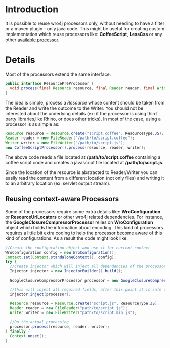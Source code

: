 # Introduction
It is possible to reuse wro4j processors only, without needing to have a filter or a maven plugin - only java code. This might be useful for creating custom implementation which reuse processors like: **CoffeeScript**, **LessCss** or any other [available processor](AvailableProcessors).

# Details 
Most of the processors extend the same interface: 

```java
public interface ResourcePreProcessor {
  void process(final Resource resource, final Reader reader, final Writer writer) throws IOException;
}
```

The idea is simple, process a *Resource* whose content should be taken from the Reader and write the outcome to the Writer. You should not be interested about the underlying details (ex: if the processor is using third party libraries,like Rhino, or does other tricks). In most of the case, using a processor is as simple as:

```java
Resource resource = Resource.create("script.coffee", ResourceType.JS);
Reader reader = new FileReader("/path/to/script.coffee");
Writer writer = new FileWriter("/path/to/script.js");
new CoffeeScriptProcessor().process(resource, reader, writer);
```

The above code reads a file located at **/path/to/script.coffee** containing a coffee script code and creates a javascript file located at **/path/to/script.js**. 

Since the location of the resource is abstracted to Reader/Writer you can easily read the content from a different location (not only files) and writing it to an arbitrary location (ex: servlet output stream).

## Reusing context-aware Processors 
Some of the processors require some extra details like: **WroConfiguration** or **ResourceUriLocators** or other wro4j related dependencies. For instance, the **GoogleClosureCompressorProcessor** relies on **WroConfiguration** object which holds the information about encoding.
This kind of processors requires a little bit extra coding to help the processor become aware of this kind of configurations. As a result the code might look like:

```java
//Create the configuration object and use it for current context
WroConfiguration config = new WroConfiguration();
Context.set(Context.standaloneContext(), config);
try {
  //Create injector which will inject all dependencies of the processor
  Injector injector = new InjectorBuilder().build();

  GoogleClosureCompressorProcessor processor = new GoogleClosureCompressorProcessor();

  //this will inject all required fields, after this point it is safe to  use processor outside of wro4j context. 
  injector.inject(processor);

  Resource resource = Resource.create("script.js", ResourceType.JS);
  Reader reader = new FileReader("path/to/script.js");
  Writer writer = new FileWriter("path/to/script.min.js");

  //Do the actual processing
  processor.process(resource, reader, writer);
} finally {
  Context.unset();
}
```